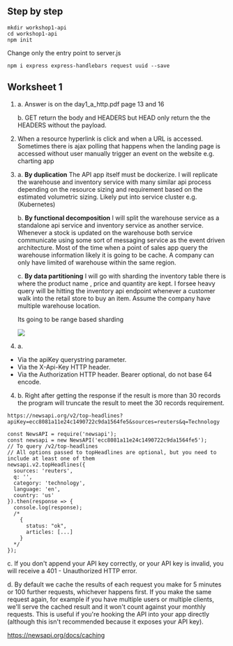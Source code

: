## Step by step
```
mkdir workshop1-api
cd workshop1-api
npm init 
````

Change only the entry point to server.js

```
npm i express express-handlebars request uuid --save
```

## Worksheet 1

1. a. Answer is on the day1_a_http.pdf page 13 and 16

   b. GET return the body and HEADERS but HEAD only return the the HEADERS without the payload. 

2. When a resource hyperlink is click and when a URL is accessed. Sometimes there is ajax polling that happens when the landing page is accessed without user manually trigger an event on the website e.g. charting app

3. a. <b>By duplication</b>
   The API app itself must be dockerize. I will replicate the warehouse and inventory service with many similar api process  depending on the resource sizing and requirement based on the estimated volumetric sizing. Likely put into service cluster e.g. (Kubernetes) 

   b. <b>By functional decomposition</b> I will split the warehouse service as a standalone api service and inventory service as another service. Whenever a stock is updated on the warehouse both service communicate using some sort of messaging service as the event driven architecture. Most of the time when a point of sales app query the warehouse information likely it is going to be cache. A company can only have limited of warehouse within the same region.

   c. <b>By data partitioning</b> I will go with sharding the inventory table there is where the product name , price and quantity are kept. I forsee heavy query will be hitting the inventory api endpoint whenever a customer walk into the retail store to buy an item. Assume the company have multiple warehouse location.

   Its going to be range based sharding

   <img src="DB_image_3_cropped.png">
 
4. a. 

* Via the apiKey querystring parameter.
* Via the X-Api-Key HTTP header.
* Via the Authorization HTTP header. Bearer optional, do not base 64 encode.

4. b. Right after getting the response if the result is more than 30 records the program will truncate the result to meet the 30 records requirement.

```
https://newsapi.org/v2/top-headlines?apiKey=ecc8081a11e24c1490722c9da1564fe5&sources=reuters&q=Technology
```

```
const NewsAPI = require('newsapi');
const newsapi = new NewsAPI('ecc8081a11e24c1490722c9da1564fe5');
// To query /v2/top-headlines
// All options passed to topHeadlines are optional, but you need to include at least one of them
newsapi.v2.topHeadlines({
  sources: 'reuters',
  q: '',
  category: 'technology',
  language: 'en',
  country: 'us'
}).then(response => {
  console.log(response);
  /*
    {
      status: "ok",
      articles: [...]
    }
  */
});

```


c. If you don't append your API key correctly, or your API key is invalid, you will receive a 401 - Unauthorized HTTP error.

d. By default we cache the results of each request you make for 5 minutes or 100 further requests, whichever happens first. If you make the same request again, for example if you have multiple users or multiple clients, we'll serve the cached result and it won't count against your monthly requests. This is useful if you're hooking the API into your app directly (although this isn't recommended because it exposes your API key). 

https://newsapi.org/docs/caching